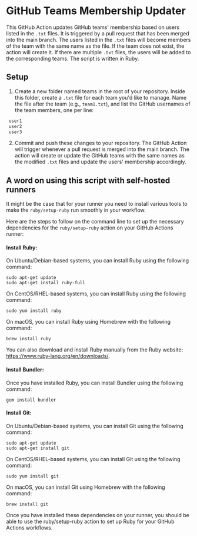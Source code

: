 # GitHub Teams Membership Updater

This GitHub Action updates GitHub teams' membership based on users listed in the `.txt` files. It is triggered by a pull request that has been merged into the main branch. The users listed in the `.txt` files will become members of the team with the same name as the file. If the team does not exist, the action will create it. If there are multiple `.txt` files, the users will be added to the corresponding teams. The script is written in Ruby.

## Setup


1. Create a new folder named teams in the root of your repository. Inside this folder, create a `.txt` file for each team you'd like to manage. Name the file after the team (e.g., `team1.txt`), and list the GitHub usernames of the team members, one per line:

``` txt 
 user1
 user2
 user3
```

2.  Commit and push these changes to your repository. The GitHub Action will trigger whenever a pull request is merged into the main branch. The action will create or update the GitHub teams with the same names as the modified `.txt` files and update the users' membership accordingly.

## A word on using this script with self-hosted runners

It might be the case that for your runner you need to install various tools to make the `ruby/setup-ruby` run smoothly in your workflow.

Here are the steps to follow on the command line to set up the necessary dependencies for the `ruby/setup-ruby` action on your GitHub Actions runner:

#### Install Ruby:

On Ubuntu/Debian-based systems, you can install Ruby using the following command:

```
sudo apt-get update
sudo apt-get install ruby-full
```

On CentOS/RHEL-based systems, you can install Ruby using the following command:

```
sudo yum install ruby
```

On macOS, you can install Ruby using Homebrew with the following command:

```
brew install ruby
```

You can also download and install Ruby manually from the Ruby website: <https://www.ruby-lang.org/en/downloads/>.

#### Install Bundler:

Once you have installed Ruby, you can install Bundler using the following command:

```
gem install bundler
```

#### Install Git:

On Ubuntu/Debian-based systems, you can install Git using the following command:


```
sudo apt-get update
sudo apt-get install git
```

On CentOS/RHEL-based systems, you can install Git using the following command:

```
sudo yum install git
```

On macOS, you can install Git using Homebrew with the following command:

```
brew install git
```

Once you have installed these dependencies on your runner, you should be able to use the ruby/setup-ruby action to set up Ruby for your GitHub Actions workflows.
